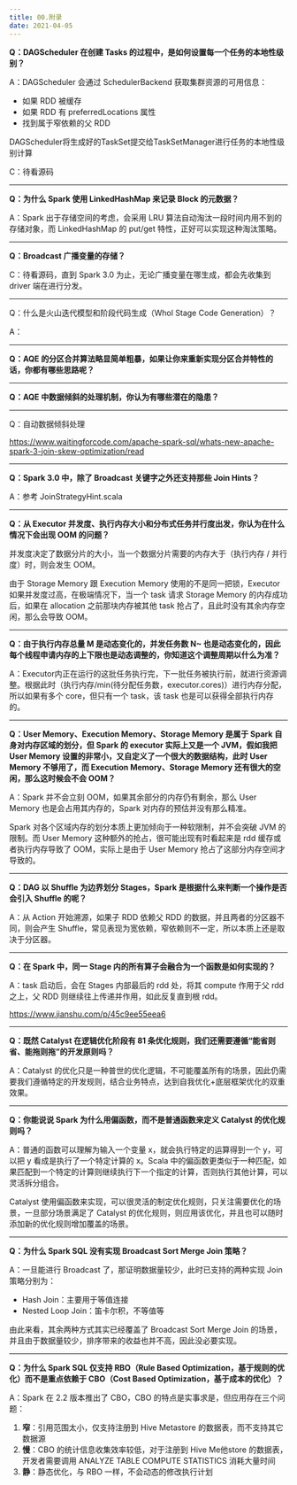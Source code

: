 ```yaml
---
title: 00.附录
date: 2021-04-05
---
```


**Q：DAGScheduler 在创建 Tasks 的过程中，是如何设置每一个任务的本地性级别？**

A：DAGScheduler 会通过 SchedulerBackend 获取集群资源的可用信息：

- 如果 RDD 被缓存
- 如果 RDD 有 preferredLocations 属性
- 找到属于窄依赖的父 RDD

DAGScheduler将生成好的TaskSet提交给TaskSetManager进行任务的本地性级别计算

C：待看源码

---

**Q：为什么 Spark 使用 LinkedHashMap 来记录 Block 的元数据？**

A：Spark 出于存储空间的考虑，会采用 LRU 算法自动淘汰一段时间内用不到的存储对象，而 LinkedHashMap 的 put/get 特性，正好可以实现这种淘汰策略。

---

**Q：Broadcast 广播变量的存储？**

C：待看源码，直到 Spark 3.0 为止，无论广播变量在哪生成，都会先收集到 driver 端在进行分发。

---

Q：什么是火山迭代模型和阶段代码生成（Whol Stage Code Generation）？

A：

---

**Q：AQE 的分区合并算法略显简单粗暴，如果让你来重新实现分区合并特性的话，你都有哪些思路呢？**

---

**Q：AQE 中数据倾斜的处理机制，你认为有哪些潜在的隐患？**

---

Q：自动数据倾斜处理

https://www.waitingforcode.com/apache-spark-sql/whats-new-apache-spark-3-join-skew-optimization/read

---

**Q：Spark 3.0 中，除了 Broadcast 关键字之外还支持那些 Join Hints？**

A：参考 JoinStrategyHint.scala

---

**Q：从 Executor 并发度、执行内存大小和分布式任务并行度出发，你认为在什么情况下会出现 OOM 的问题？**

并发度决定了数据分片的大小，当一个数据分片需要的内存大于（执行内存 / 并行度）时，则会发生 OOM。

由于 Storage Memory 跟 Execution Memory 使用的不是同一把锁，Executor 如果并发度过高，在极端情况下，当一个 task 请求 Storage Memory 的内存成功后，如果在 allocation 之前那块内存被其他 task 抢占了，且此时没有其余内存空闲，那么会导致 OOM。

---

**Q：由于执行内存总量 M 是动态变化的，并发任务数 N~ 也是动态变化的，因此每个线程申请内存的上下限也是动态调整的，你知道这个调整周期以什么为准？**

A：Executor内正在运行的这批任务执行完，下一批任务被执行前，就进行资源调整。根据此时（执行内存/min(待分配任务数，executor.cores)）进行内存分配，所以如果有多个 core，但只有一个 task，该 task 也是可以获得全部执行内存的。

----

**Q：User Memory、Execution Memory、Storage Memory 是属于 Spark 自身对内存区域的划分，但 Spark 的 executor 实际上又是一个 JVM，假如我把 User Memory 设置的非常小，又自定义了一个很大的数据结构，此时 User Memory 不够用了，而 Execution Memory、Storage Memory 还有很大的空闲，那么这时候会不会 OOM？**

A：Spark 并不会立刻 OOM，如果其余部分的内存仍有剩余，那么 User Memory 也是会占用其内存的，Spark 对内存的预估并没有那么精准。

Spark 对各个区域内存的划分本质上更加倾向于一种软限制，并不会突破 JVM 的限制。而 User Memory 这种额外的抢占，很可能出现有时看起来是 rdd 缓存或者执行内存导致了 OOM，实际上是由于 User Memory 抢占了这部分内存空间才导致的。

---

**Q：DAG 以 Shuffle 为边界划分 Stages，Spark 是根据什么来判断一个操作是否会引入 Shuffle 的呢？**

A：从 Action 开始溯源，如果子 RDD 依赖父 RDD 的数据，并且两者的分区器不同，则会产生 Shuffle，常见表现为宽依赖，窄依赖则不一定，所以本质上还是取决于分区器。

---

**Q：在 Spark 中，同一 Stage 内的所有算子会融合为一个函数是如何实现的？**

A：task 启动后，会在 Stages 内部最后的 rdd 处，将其 compute 作用于父 rdd 之上，父 RDD 则继续往上传递并作用，如此反复直到根 rdd。

https://www.jianshu.com/p/45c9ee55eea6

---

**Q：既然 Catalyst 在逻辑优化阶段有 81 条优化规则，我们还需要遵循“能省则省、能拖则拖”的开发原则吗？**

A：Catalyst 的优化只是一种普世的优化逻辑，不可能覆盖所有的场景，因此仍需要我们遵循特定的开发规则，结合业务特点，达到自我优化+底层框架优化的双重效果。

---

**Q：你能说说 Spark 为什么用偏函数，而不是普通函数来定义 Catalyst 的优化规则吗？**

A：普通的函数可以理解为输入一个变量 x，就会执行特定的运算得到一个 y，可以把 y 看成是执行了一个特定计算的 x。Scala 中的偏函数更类似于一种匹配，如果匹配到一个特定的计算则继续执行下一个指定的计算，否则执行其他计算，可以灵活拆分组合。

Catalyst 使用偏函数来实现，可以很灵活的制定优化规则，只关注需要优化的场景，一旦部分场景满足了 Catalyst 的优化规则，则应用该优化，并且也可以随时添加新的优化规则增加覆盖的场景。

---

**Q：为什么 Spark SQL 没有实现 Broadcast Sort Merge Join 策略？**

A：一旦能进行 Broadcast 了，那证明数据量较少，此时已支持的两种实现 Join 策略分别为：

- Hash Join：主要用于等值连接
- Nested Loop Join：笛卡尔积，不等值等

由此来看，其余两种方式其实已经覆盖了 Broadcast Sort Merge Join 的场景，并且由于数据量较少，排序带来的收益也并不高，因此没必要实现。

---

**Q：为什么 Spark SQL 仅支持 RBO（Rule Based Optimization，基于规则的优化）而不是重点依赖于 CBO（Cost Based Optimization，基于成本的优化）？**

A：Spark 在 2.2 版本推出了 CBO，CBO 的特点是实事求是，但应用存在三个问题：

1. **窄**：引用范围太小，仅支持注册到 Hive Metastore 的数据表，而不支持其它数据源
2. **慢**：CBO 的统计信息收集效率较低，对于注册到 Hive Me他store 的数据表，开发者需要调用 ANALYZE TABLE COMPUTE STATISTICS 消耗大量时间
3. **静**：静态优化，与 RBO 一样，不会动态的修改执行计划